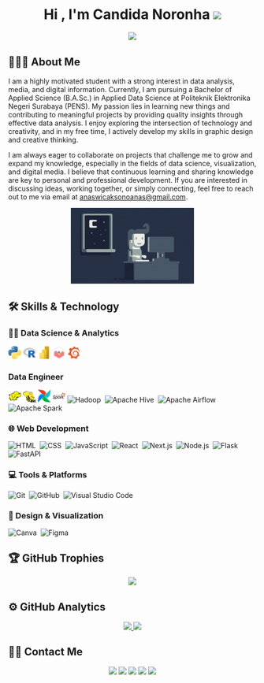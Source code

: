 <h1 align="center">Hi , I'm Candida Noronha <img src="https://media.giphy.com/media/hvRJCLFzcasrR4ia7z/giphy.gif" width="35"></h1>
<p align="center">
 <a href="https://github.com/DenverCoder1/readme-typing-svg"><img src="https://readme-typing-svg.herokuapp.com?lines=Full-Stack+Web+Developer;Data%20Sciences%20|%20AI%20|%20ML%20Enthusiast;Graphic%20Designer;PENS... JOSSS!!!&center=true&width=500&height=50&font=georgia"></a>
</p>

## 👨🏻‍💻 About Me

I am a highly motivated student with a strong interest in data analysis, media, and digital information. Currently, I am pursuing a Bachelor of Applied Science (B.A.Sc.) in Applied Data Science at Politeknik Elektronika Negeri Surabaya (PENS). My passion lies in learning new things and contributing to meaningful projects by providing quality insights through effective data analysis. I enjoy exploring the intersection of technology and creativity, and in my free time, I actively develop my skills in graphic design and creative thinking.

I am always eager to collaborate on projects that challenge me to grow and expand my knowledge, especially in the fields of data science, visualization, and digital media. I believe that continuous learning and sharing knowledge are key to personal and professional development. If you are interested in discussing ideas, working together, or simply connecting, feel free to reach out to me via email at anaswicaksonoanas@gmail.com.


<p align="center">
  <img alt="Night Coding" src="https://raw.githubusercontent.com/AVS1508/AVS1508/master/assets/Night-Coding.gif" width="250"/>
</p>

## 🛠 Skills & Technology

### 🧑‍🔬 Data Science & Analytics
<code><a href="https://github.com/nasswcksn" target="_blank"><img src="assets/Python_logo_(icon_only).svg"	width="26px" alt="pyton"></a></code>
<code><a href="https://github.com/nasswcksn" target="_blank"><img src="assets/R-Lang--Streamline-Svg-Logos.png"	width="26px" alt="R"></a></code>
<code><a href="https://github.com/nasswcksn" target="_blank"><img src="assets/power-bi-icon.png"	width="26px" alt="Power BI"></a></code>
<code><a href="https://github.com/nasswcksn" target="_blank"><img src="assets/Chartjs--Streamline-Svg-Logos (3).png"	width="26px" alt="Chart.js"></a></code>
<code><a href="https://github.com/nasswcksn" target="_blank"><img src="assets/Grafana--Streamline-Svg-Logos (1).png"	width="26px" alt="R"></a></code>

### Data Engineer
<code><a href="https://github.com/nasswcksn" target="_blank"><img src="assets/Hadoop--Streamline-Svg-Logos.png"	width="26px" alt="Hadoop"></a></code>
<code><a href="https://github.com/nasswcksn" target="_blank"><img src="assets/512px-Apache_Hive_logo.svg.png"	width="26px" alt="Apache Hive"></a></code>
<code><a href="https://github.com/nasswcksn" target="_blank"><img src="assets/Airflow-Icon--Streamline-Svg-Logos.png"	width="26px" alt="Apache Airflow"></a></code>
<code><a href="https://github.com/nasswcksn" target="_blank"><img src="assets/Apache-Spark--Streamline-Svg-Logos.png"	width="26px" alt="R"></a></code>
![Hadoop](https://img.shields.io/badge/-Hadoop-66CCFF?style=flat&logo=apachehadoop&logoColor=white)&nbsp;
![Apache Hive](https://img.shields.io/badge/-Apache%20Hive-FDEE21?style=flat&logo=apachehive&logoColor=black)&nbsp;
![Apache Airflow](https://img.shields.io/badge/-Apache%20Airflow-017CEE?style=flat&logo=apacheairflow&logoColor=white)&nbsp;
![Apache Spark](https://img.shields.io/badge/-Apache%20Spark-E25A1C?style=flat&logo=apachespark&logoColor=white)&nbsp;

### 🌐 Web Development
![HTML](https://img.shields.io/badge/-HTML-E34F26?style=flat&logo=HTML5&logoColor=white)&nbsp;
![CSS](https://img.shields.io/badge/-CSS-1572B6?style=flat&logo=CSS3&logoColor=white)&nbsp;
![JavaScript](https://img.shields.io/badge/-JavaScript-F7DF1E?style=flat&logo=javascript&logoColor=323330)&nbsp;
![React](https://img.shields.io/badge/-React-61DAFB?style=flat&logo=react&logoColor=20232A)&nbsp;
![Next.js](https://img.shields.io/badge/-Next.js-000000?style=flat&logo=next.js&logoColor=white)&nbsp;
![Node.js](https://img.shields.io/badge/-Node.js-339933?style=flat&logo=node.js&logoColor=white)&nbsp;
![Flask](https://img.shields.io/badge/-Flask-000000?style=flat&logo=flask&logoColor=white)&nbsp;
![FastAPI](https://img.shields.io/badge/-FastAPI-009688?style=flat&logo=fastapi&logoColor=white)&nbsp;

### 💻 Tools & Platforms
![Git](https://img.shields.io/badge/-Git-F05032?style=flat&logo=git&logoColor=white)&nbsp;
![GitHub](https://img.shields.io/badge/-GitHub-181717?style=flat&logo=github&logoColor=white)&nbsp;
![Visual Studio Code](https://img.shields.io/badge/-VS%20Code-007ACC?style=flat&logo=visual-studio-code&logoColor=white)&nbsp;

### 🎨 Design & Visualization
![Canva](https://img.shields.io/badge/-Canva-00C4CC?style=flat&logo=canva&logoColor=white)&nbsp;
![Figma](https://img.shields.io/badge/-Figma-E34F26?style=flat&logo=figma&logoColor=white)&nbsp;

## 🏆 GitHub Trophies
<p align="center">
<a href="https://github.com/ryo-ma/github-profile-trophy">
<img src="https://github-profile-trophy.vercel.app/?username=nasswcksn&theme=algolia&column=7"/>
</a>
</p>

## ⚙️ GitHub Analytics
<p align="center">
<a href="https://github.com/nasswcksn">
<img height="180em" src="https://github-readme-stats-eight-theta.vercel.app/api?username=nasswcksn&show_icons=true&theme=algolia&include_all_commits=true&count_private=true"/>
<img height="180em" src="https://github-readme-stats-eight-theta.vercel.app/api/top-langs/?username=nasswcksn&layout=compact&langs_count=8&theme=algolia"/>
</a>
</p>

## 🤝🏻 Contact Me
<p align="center">
<a href="mailto:anaswicaksonoanas@gmail.com"><img src="https://img.shields.io/badge/-anaswicaksonoanas@gmail.com-D14836?style=flat&logo=Gmail&logoColor=white"/></a>
<a href="https://www.linkedin.com/in/anas-wicaksono-690ba2365"><img src="https://img.shields.io/badge/-Anas%20Wicaksono-0077B5?style=flat&logo=Linkedin&logoColor=white"/></a>
<a href="https://instagram.com/nasswcksn"><img src="https://img.shields.io/badge/-@nasswcksn-E4405F?style=flat&logo=Instagram&logoColor=white"/></a>
<a href="https://wa.me/6281235618385"><img src="https://img.shields.io/badge/-Contact%20Me-25D366?style=flat&logo=WhatsApp&logoColor=white"/></a>
<a href="https://www.tiktok.com/@taskresek03"><img src="https://img.shields.io/badge/-@taskresek03-000000?style=flat&logo=TikTok&logoColor=white"/></a>
</p>
